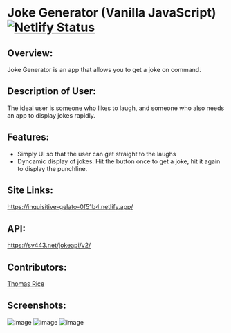 # Joke Generator (Vanilla JavaScript) [![Netlify Status](https://api.netlify.com/api/v1/badges/e5dbb432-d4df-44fe-8517-07ac540439c5/deploy-status)](https://app.netlify.com/sites/inquisitive-gelato-0f51b4/deploys)

## Overview:
Joke Generator is an app that allows you to get a joke on command.

## Description of User:
The ideal user is someone who likes to laugh, and someone who also needs an app to display jokes rapidly.

## Features:
- Simply UI so that the user can get straight to the laughs
- Dyncamic display of jokes. Hit the button once to get a joke, hit it again to display the punchline.

## Site Links:
https://inquisitive-gelato-0f51b4.netlify.app/

## API:
https://sv443.net/jokeapi/v2/

## Contributors:
[Thomas Rice](https://github.com/trice7)

## Screenshots:

![image](https://github.com/trice7/Joke-Generator/assets/124416375/95ef0aca-ca9b-4810-98a1-6c80a8e95748)
![image](https://github.com/trice7/Joke-Generator/assets/124416375/d2001f14-1560-4e10-aa9e-4c9f4a65581e)
![image](https://github.com/trice7/Joke-Generator/assets/124416375/ca3a82ea-35ee-4fac-b170-63658ea7f1f0)


